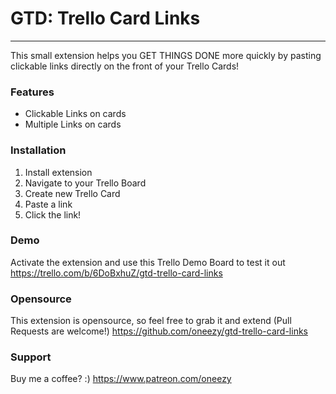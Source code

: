 # **GTD: Trello Card Links**

-----

This small extension helps you GET THINGS DONE more quickly by pasting clickable links directly on the front of your Trello Cards!  

### Features
- Clickable Links on cards
- Multiple Links on cards

### Installation 
1. Install extension
2. Navigate to your Trello Board
3. Create new Trello Card
4. Paste a link 
5. Click the link!

### Demo
Activate the extension and use this Trello Demo Board to test it out
https://trello.com/b/6DoBxhuZ/gtd-trello-card-links

### Opensource
This extension is opensource, so feel free to grab it and extend (Pull Requests are welcome!)
https://github.com/oneezy/gtd-trello-card-links

### Support
Buy me a coffee? :)
https://www.patreon.com/oneezy